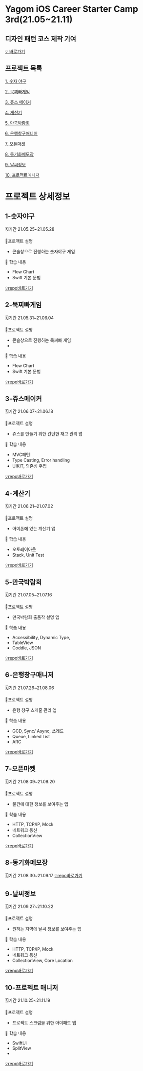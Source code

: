 # Yagom iOS Career Starter Camp 3rd(21.05~21.11)

## 디자인 패턴 코스 제작 기여

[💡 바로가기](https://yagom.net/courses/design-pattern-in-swift/)

## 프로젝트 목록
[1. 숫자 야구](#1-숫자야구)

[2. 묵찌빠게임](#2-묵찌빠게임)

[3. 쥬스 메이커](#3-쥬스메이커)

[4. 계산기](#4-계산기)

[5. 만국박람회](#5-만국박람회)

[6. 은행창구매니저](#6-은행창구매니저)

[7. 오픈마켓](#7-오픈마켓)

[8. 동기화메모장](#8-동기화메모장)

[9. 날씨정보](#9-날씨정보)

[10. 프로젝트매니저](#10-프로젝트-매니저)


# 프로젝트 상세정보
## 1-숫자야구
🗓️기간 21.05.25~21.05.28

📱프로젝트 설명
- 콘솔창으로 진행하는 숫자야구 게임

📸 학습 내용

- Flow Chart
- Swift 기본 문법

[💡repo바로가기](https://github.com/soll4u/ios-number-baseball)
## 2-묵찌빠게임
🗓️기간 21.05.31~21.06.04

📱프로젝트 설명

- 콘솔창으로 진행하는 묵찌빠 게임
-
📸 학습 내용

- Flow Chart
- Swift 기본 문법

[💡repo바로가기](https://github.com/jcrescent61/ios-rock-paper-scissors)
## 3-쥬스메이커
🗓️기간 21.06.07~21.06.18

📱프로젝트 설명

- 쥬스를 만들기 위한 간단한 재고 관리 앱

📸 학습 내용

- MVC패턴
- Type Casting, Error handling
- UIKIT, 의존성 주입

[💡repo바로가기](https://github.com/ohsg0226/ios-juice-maker/tree/step3)
## 4-계산기
🗓️기간 21.06.21~21.07.02

📱프로젝트 설명

- 아이폰에 있는 계산기 앱

📸 학습 내용

- 오토레이아웃
- Stack, Unit Test

[💡repo바로가기](https://github.com/jcrescent61/ios-calculator-app/tree/step2)
## 5-만국박람회
🗓️기간 21.07.05~21.07.16

📱프로젝트 설명

- 만국박람회 출품작 설명 앱

📸 학습 내용

- Accessibility, Dynamic Type, 
- TableView
- Coddle, JSON

[💡repo바로가기](https://github.com/ohsg0226/ios-exposition-universelle/tree/step3)
## 6-은행창구매니저
🗓️기간 21.07.26~21.08.06

📱프로젝트 설명

- 은행 창구 스케줄 관리 앱

📸 학습 내용

- GCD, Sync/ Async, 쓰레드
- Queue, Linked List
- ARC

[💡repo바로가기](https://github.com/jaemuYeo/ios-bank-manager/tree/step3)
## 7-오픈마켓
🗓️기간 21.08.09~21.08.20

📱프로젝트 설명

- 물건에 대한 정보를 보여주는 앱

📸 학습 내용

- HTTP, TCP/IP, Mock
- 네트워크 통신
- CollectionView

[💡repo바로가기](https://github.com/shapiro711/ios-open-market/tree/step-2)
## 8-동기화메모장
🗓️기간 21.08.30~21.09.17
[💡repo바로가기](https://github.com/ohsg0226/ios-cloud-notes/tree/step-2)
## 9-날씨정보
🗓️기간 21.09.27~21.10.22

📱프로젝트 설명

- 원하는 지역에 날씨 정보를 보여주는 앱

📸 학습 내용

- HTTP, TCP/IP, Mock
- 네트워크 통신
- CollectionView, Core Location

[💡repo바로가기](https://github.com/ohsg0226/ios-weather-forecast/tree/step-3)
## 10-프로젝트 매니저
🗓️기간 21.10.25~21.11.19

📱프로젝트 설명

- 프로젝트 스크럼을 위한 아이패드 앱

📸 학습 내용

- SwiftUi
- SplitView
- 
[💡repo바로가기](https://github.com/ohsg0226/ios-project-manager/tree/step-2)
